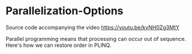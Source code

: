 # Parallelization-Options
Source code accompanying the video https://youtu.be/kvNH0Zg3MtY

Parallel programming means that processing can occur out of sequence. Here's how we can restore order in PLINQ.

